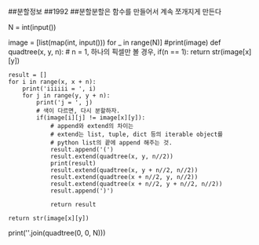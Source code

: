 ##분할정보 
##1992
##분할분할은 함수를 만들어서 계속 쪼개지게 만든다


N = int(input())

image = [list(map(int, input())) for _ in range(N)]
#print(image)
def quadtree(x, y, n):
    # n = 1, 하나의 픽셀만 볼 경우,
    if(n == 1):
        return str(image[x][y])
    
    result = []
    for i in range(x, x + n):
        print('iiiiii = ', i)
        for j in range(y, y + n):
            print('j = ', j)
            # 색이 다르면, 다시 분할하자.
            if(image[i][j] != image[x][y]):
                # append와 extend의 차이는
                # extend는 list, tuple, dict 등의 iterable object를
                # python list의 끝에 append 해주는 것.
                result.append('(')
                result.extend(quadtree(x, y, n//2))
                print(result)
                result.extend(quadtree(x, y + n//2, n//2))
                result.extend(quadtree(x + n//2, y, n//2))
                result.extend(quadtree(x + n//2, y + n//2, n//2))
                result.append(')')
                
                return result
            
    return str(image[x][y])
    
print(''.join(quadtree(0, 0, N)))